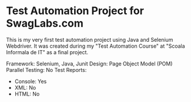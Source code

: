 # Test Automation Project for SwagLabs.com

This is my very first test automation project using Java and Selenium Webdriver. It was created during my "Test Automation Course" at "Scoala Informala de IT" as a final project.

Framework: Selenium, Java, Junit
Design: Page Object Model (POM)
Parallel Testing: No
Test Reports:
  - Console: Yes
  - XML: No
  - HTML: No
  

